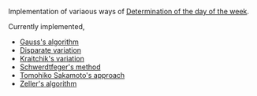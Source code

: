 Implementation of variaous ways of [Determination of the day of the week](https://en.wikipedia.org/wiki/Determination_of_the_day_of_the_week).

Currently implemented,
- [Gauss's algorithm](https://en.wikipedia.org/wiki/Determination_of_the_day_of_the_week#Gauss.27s_algorithm)
- [Disparate variation](https://en.wikipedia.org/wiki/Determination_of_the_day_of_the_week#Disparate_variation)
- [Kraitchik's variation](https://en.wikipedia.org/wiki/Determination_of_the_day_of_the_week#Kraitchik.27s_variation)
- [Schwerdtfeger's method](https://en.wikipedia.org/wiki/Determination_of_the_day_of_the_week#Schwerdtfeger.27s_method)
- [Tomohiko Sakamoto's approach](https://en.wikipedia.org/wiki/Determination_of_the_day_of_the_week#Implementation-dependent_methods)
- [Zeller's algorithm](https://en.wikipedia.org/wiki/Determination_of_the_day_of_the_week#Zeller.E2.80.99s_algorithm)
